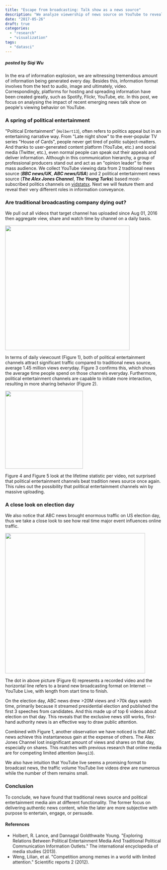 ```yaml
---
title: "Escape from broadcasting: Talk show as a news source"
description: "We analyze viewership of news source on YouTube to reveal their different roles in information conveyance."
date: "2017-05-26"
draft: true
categories:
  - "research"
  - "visualization"
tags:
  - "datasci"
---
```


##### posted by _Siqi Wu_<br />
In the era of information explosion, we are witnessing tremendous amount of information being generated every day.
Besides this, information format involves from the text to audio, image and ultimately, video.
Correspondingly, platforms for hosting and spreading information have been created greatly, such as Spotify, Flickr, YouTube, etc.
In this post, we focus on analysing the impact of recent emerging news talk show on people's viewing behavior on YouTube.

<!--more-->

### A spring of political entertainment

"Political Entertainment" (`Holbert13`), often refers to politics appeal but in an entertaining narrative way.
From "Late night show" to the ever-popular TV series "House of Cards", people never get tired of politic subject-matters.
And thanks to user-generated content platform (YouTube, etc.) and social media (Twitter, etc.), even normal people can speak out their appeals and deliver information.
Although in this communication hierarchy, a group of professional producers stand out and act as an "opinion leader" to their mass audience.
We collect YouTube viewing data from 2 traditional news source (**_BBC news/UK_**, **_ABC news/USA_**) and 2 political entertainment news source (**_The Alex Jones Channel_**, **_The Young Turks_**) based most-subscribed politics channels on [vidstatsx](https://vidstatsx.com/youtube-top-100-most-subscribed-news-politics-channels).
Next we will feature them and reveal their very different roles in information conveyance.

### Are traditional broadcasting company dying out?

We pull out all videos that target channel has uploaded since Aug 01, 2016 then aggregate view, share and watch time by channel on a daily basis.

<img src="/img/youtube_news/news_channel_daily.png" height=400>

In terms of daily viewcount (Figure 1), both of political entertainment channels attract significant traffic compared to traditional news source, average 1.45 million views everyday.
Figure 3 confirms this, which shows the average time people spend on those channels everyday.
Furthermore, political entertainment channels are capable to initiate more interaction, resulting in more sharing behavior (Figure 2).

<img src="/img/youtube_news/news_per_video_stats.png" height=250>

Figure 4 and Figure 5 look at the lifetime statistic per video, not surprised that political entertainment channels beat tradition news source once again.
This rules out the possibility that political entertainment channels win by massive uploading.

### A close look on election day

We also notice that ABC news brought enormous traffic on US election day, thus we take a close look to see how real time major event influences online traffic.

<img src="/img/youtube_news/news_election_day.png" height=450>

The dot in above picture (Figure 6) represents a recorded video and the horizontal line refers to a brand new broadcasting format on Internet -- YouTube Live, with length from start time to finish.

On the election day, ABC news drew >20M views and >70k days watch time, primarily because it streamed presidential election and published the first 3 speeches from candidates.
And this made up of top 6 videos about election on that day.
This reveals that the exclusive news still works, first-hand authority news is an effective way to draw public attention.

Combined with Figure 1, another observation we have noticed is that ABC news achieve this instantaneous gain at the expense of others.
The Alex Jones Channel lost insignificant amount of views and shares on that day, especially on shares.
This matches with previous research that online media are for competing limited attention (`Weng13`).

We also have intuition that YouTube live seems a promising format to broadcast news, the traffic volume YouTube live videos drew are numerous while the number of them remains small.

### Conclusion

To conclude, we have found that traditional news source and political entertainment media aim at different functionality.
The former focus on delivering authentic news content, while the later are more subjective with purpose to entertain, engage, or persuade.

#### References

* Holbert, R. Lance, and Dannagal Goldthwaite Young. "Exploring Relations Between Political Entertainment Media And Traditional Political Communication Information Outlets." The international encyclopedia of media studies (2013).
* Weng, Lilian, et al. "Competition among memes in a world with limited attention." Scientific reports 2 (2012).